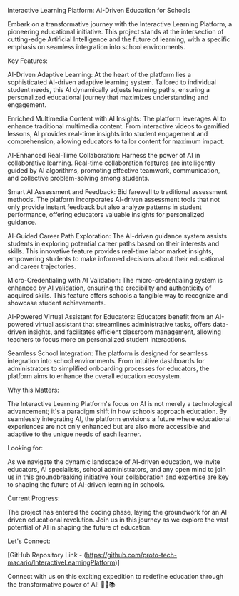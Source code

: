 Interactive Learning Platform: AI-Driven Education for Schools

Embark on a transformative journey with the Interactive Learning Platform, a pioneering educational initiative. This project stands at the intersection of cutting-edge Artificial Intelligence and the future of learning, with a specific emphasis on seamless integration into school environments.

Key Features:

AI-Driven Adaptive Learning: At the heart of the platform lies a sophisticated AI-driven adaptive learning system. Tailored to individual student needs, this AI dynamically adjusts learning paths, ensuring a personalized educational journey that maximizes understanding and engagement.

Enriched Multimedia Content with AI Insights: The platform leverages AI to enhance traditional multimedia content. From interactive videos to gamified lessons, AI provides real-time insights into student engagement and comprehension, allowing educators to tailor content for maximum impact.

AI-Enhanced Real-Time Collaboration: Harness the power of AI in collaborative learning. Real-time collaboration features are intelligently guided by AI algorithms, promoting effective teamwork, communication, and collective problem-solving among students.

Smart AI Assessment and Feedback: Bid farewell to traditional assessment methods. The platform incorporates AI-driven assessment tools that not only provide instant feedback but also analyze patterns in student performance, offering educators valuable insights for personalized guidance.

AI-Guided Career Path Exploration: The AI-driven guidance system assists students in exploring potential career paths based on their interests and skills. This innovative feature provides real-time labor market insights, empowering students to make informed decisions about their educational and career trajectories.

Micro-Credentialing with AI Validation: The micro-credentialing system is enhanced by AI validation, ensuring the credibility and authenticity of acquired skills. This feature offers schools a tangible way to recognize and showcase student achievements.

AI-Powered Virtual Assistant for Educators: Educators benefit from an AI-powered virtual assistant that streamlines administrative tasks, offers data-driven insights, and facilitates efficient classroom management, allowing teachers to focus more on personalized student interactions.

Seamless School Integration: The platform is designed for seamless integration into school environments. From intuitive dashboards for administrators to simplified onboarding processes for educators, the platform aims to enhance the overall education ecosystem.

Why this Matters:

The Interactive Learning Platform's focus on AI is not merely a technological advancement; it's a paradigm shift in how schools approach education. By seamlessly integrating AI, the platform envisions a future where educational experiences are not only enhanced but are also more accessible and adaptive to the unique needs of each learner.

Looking for:

As we navigate the dynamic landscape of AI-driven education, we invite educators, AI specialists, school administrators, and any open mind to join us in this groundbreaking initiative Your collaboration and expertise are key to shaping the future of AI-driven learning in schools.

Current Progress:

The project has entered the coding phase, laying the groundwork for an AI-driven educational revolution. Join us in this journey as we explore the vast potential of AI in shaping the future of education.

Let's Connect:

[GitHub Repository Link - (https://github.com/proto-tech-macario/InteractiveLearningPlatform)]

Connect with us on this exciting expedition to redefine education through the transformative power of AI! 🚀🤖📚
